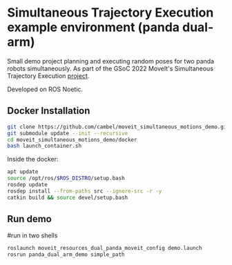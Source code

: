 # Simultaneous Trajectory Execution example environment (panda dual-arm)

Small demo project planning and executing random poses for two panda robots simultaneously.
As part of the GSoC 2022 MoveIt's Simultaneous Trajectory Execution [project](https://github.com/ros-planning/moveit/issues/3156).

Developed on ROS Noetic.

## Docker Installation
```bash
git clone https://github.com/cambel/moveit_simultaneous_motions_demo.git
git submodule update --init --recursive
cd moveit_simultaneous_motions_demo/docker
bash launch_container.sh
```
Inside the docker:

```bash
apt update
source /opt/ros/$ROS_DISTRO/setup.bash
rosdep update
rosdep install --from-paths src --ignore-src -r -y
catkin build && source devel/setup.bash
```

## Run demo 
#run in two shells
```bash
roslaunch moveit_resources_dual_panda_moveit_config demo.launch 
rosrun panda_dual_arm_demo simple_path
```
